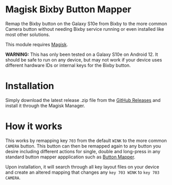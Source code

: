 # Magisk Bixby Button Mapper
Remap the Bixby button on the Galaxy S10e from Bixby to the more common Camera button without needing Bixby service running or even installed like most other solutions.

This module requires [Magisk](https://github.com/topjohnwu/Magisk).

**WARNING:** This has only been tested on a Galaxy S10e on Android 12. It should be safe to run on any device, but may not work if your device uses different hardware IDs or internal keys for the Bixby button.

# Installation
Simply download the latest release .zip file from the [GitHub Releases](https://github.com/brokeh/magisk-bixby-button-mapper/releases) and install it through the Magisk Manager.

# How it works
This works by remapping key `703` from the default `WINK` to the more common `CAMERA` button. This button can then be remapped again to any button you desire including different actions for single, double and long-press in any standard button mapper appplication such as [Button Mapper](https://play.google.com/store/apps/details?id=flar2.homebutton).

Upon installation, it will search through all key layout files on your device and create an altered mapping that changes any `key 703 WINK` to `key 703 CAMERA`.
